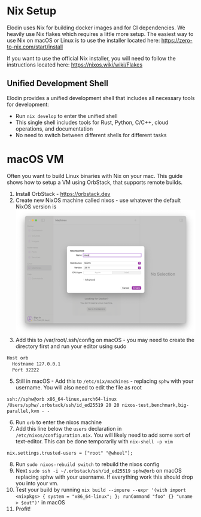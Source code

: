 # Nix Setup

Elodin uses Nix for building docker images and for CI dependencies. We heavily use Nix flakes which requires a little more setup. The easiest way to use Nix on macOS or Linux is to use the installer located here: https://zero-to-nix.com/start/install

If you want to use the official Nix installer, you will need to follow the instructions located here: https://nixos.wiki/wiki/Flakes

## Unified Development Shell

Elodin provides a unified development shell that includes all necessary tools for development:
- Run `nix develop` to enter the unified shell
- This single shell includes tools for Rust, Python, C/C++, cloud operations, and documentation
- No need to switch between different shells for different tasks

# macOS VM
Often you want to build Linux binaries with Nix on your mac. This guide shows how to setup a VM using OrbStack, that supports remote builds.

1. Install OrbStack - https://orbstack.dev
2. Create new NixOS machine called nixos - use whatever the default NixOS version is
![screenshot of orbstack](assets/orbstack-nixos.png)
4. Add this to /var/root/.ssh/config on macOS - you may need to create the directory first and run your editor using sudo
```
Host orb
  Hostname 127.0.0.1
  Port 32222
```
5. Still in macOS - Add this to `/etc/nix/machines` - replacing `sphw` with your username. You will also need to edit the file as root
```
ssh://sphw@orb x86_64-linux,aarch64-linux /Users/sphw/.orbstack/ssh/id_ed25519 20 20 nixos-test,benchmark,big-parallel,kvm - -
```
6. Run `orb` to enter the nixos machine
7. Add this line below the `users` declaration in `/etc/nixos/configuration.nix`. You will likely need to add some sort of text-editor. This can be done temporarily with `nix-shell -p vim`
```
nix.settings.trusted-users = ["root" "@wheel"];
```
8. Run `sudo nixos-rebuild switch` to rebuild the nixos config
9. Next `sudo ssh -i ~/.orbstack/ssh/id_ed25519 sphw@orb` on macOS replacing sphw with your username. If everything work this should drop you into your vm.
14. Test your build by running `nix build --impure --expr '(with import <nixpkgs> { system = "x86_64-linux"; }; runCommand "foo" {} "uname > $out")'` in macOS
11. Profit!
